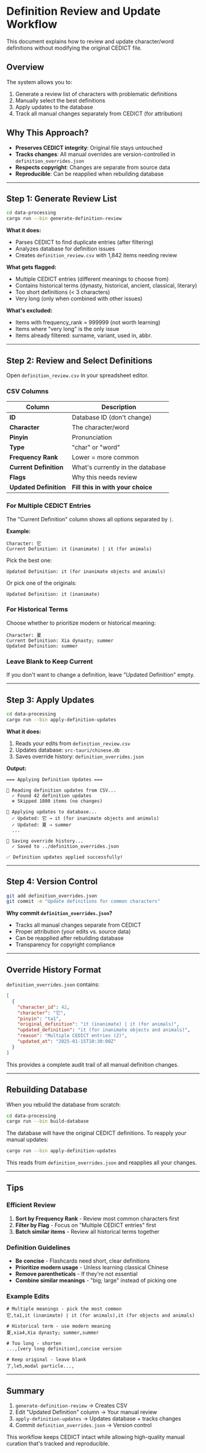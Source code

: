 # Definition Review and Update Workflow

This document explains how to review and update character/word definitions without modifying the original CEDICT file.

## Overview

The system allows you to:
1. Generate a review list of characters with problematic definitions
2. Manually select the best definitions
3. Apply updates to the database
4. Track all manual changes separately from CEDICT (for attribution)

## Why This Approach?

- **Preserves CEDICT integrity**: Original file stays untouched
- **Tracks changes**: All manual overrides are version-controlled in `definition_overrides.json`
- **Respects copyright**: Changes are separate from source data
- **Reproducible**: Can be reapplied when rebuilding database

---

## Step 1: Generate Review List

```bash
cd data-processing
cargo run --bin generate-definition-review
```

**What it does:**
- Parses CEDICT to find duplicate entries (after filtering)
- Analyzes database for definition issues
- Creates `definition_review.csv` with 1,842 items needing review

**What gets flagged:**
- Multiple CEDICT entries (different meanings to choose from)
- Contains historical terms (dynasty, historical, ancient, classical, literary)
- Too short definitions (< 3 characters)
- Very long (only when combined with other issues)

**What's excluded:**
- Items with frequency_rank = 999999 (not worth learning)
- Items where "very long" is the only issue
- Items already filtered: surname, variant, used in, abbr.

---

## Step 2: Review and Select Definitions

Open `definition_review.csv` in your spreadsheet editor.

### CSV Columns

| Column | Description |
|--------|-------------|
| **ID** | Database ID (don't change) |
| **Character** | The character/word |
| **Pinyin** | Pronunciation |
| **Type** | "char" or "word" |
| **Frequency Rank** | Lower = more common |
| **Current Definition** | What's currently in the database |
| **Flags** | Why this needs review |
| **Updated Definition** | **Fill this in with your choice** |

### For Multiple CEDICT Entries

The "Current Definition" column shows all options separated by ` | `.

**Example:**
```
Character: 它
Current Definition: it (inanimate) | it (for animals)
```

Pick the best one:
```
Updated Definition: it (for inanimate objects and animals)
```

Or pick one of the originals:
```
Updated Definition: it (inanimate)
```

### For Historical Terms

Choose whether to prioritize modern or historical meaning:
```
Character: 夏
Current Definition: Xia dynasty; summer
Updated Definition: summer
```

### Leave Blank to Keep Current

If you don't want to change a definition, leave "Updated Definition" empty.

---

## Step 3: Apply Updates

```bash
cd data-processing
cargo run --bin apply-definition-updates
```

**What it does:**
1. Reads your edits from `definition_review.csv`
2. Updates database: `src-tauri/chinese.db`
3. Saves override history: `definition_overrides.json`

**Output:**
```
=== Applying Definition Updates ===

📖 Reading definition updates from CSV...
  ✓ Found 42 definition updates
  ⊗ Skipped 1800 items (no changes)

💾 Applying updates to database...
  ✓ Updated: 它 → it (for inanimate objects and animals)
  ✓ Updated: 夏 → summer
  ...

📝 Saving override history...
  ✓ Saved to ../definition_overrides.json

✅ Definition updates applied successfully!
```

---

## Step 4: Version Control

```bash
git add definition_overrides.json
git commit -m "Update definitions for common characters"
```

**Why commit `definition_overrides.json`?**
- Tracks all manual changes separate from CEDICT
- Proper attribution (your edits vs. source data)
- Can be reapplied after rebuilding database
- Transparency for copyright compliance

---

## Override History Format

`definition_overrides.json` contains:

```json
[
  {
    "character_id": 42,
    "character": "它",
    "pinyin": "ta1",
    "original_definition": "it (inanimate) | it (for animals)",
    "updated_definition": "it (for inanimate objects and animals)",
    "reason": "Multiple CEDICT entries (2)",
    "updated_at": "2025-01-15T10:30:00Z"
  }
]
```

This provides a complete audit trail of all manual definition changes.

---

## Rebuilding Database

When you rebuild the database from scratch:

```bash
cd data-processing
cargo run --bin build-database
```

The database will have the original CEDICT definitions. To reapply your manual updates:

```bash
cargo run --bin apply-definition-updates
```

This reads from `definition_overrides.json` and reapplies all your changes.

---

## Tips

### Efficient Review

1. **Sort by Frequency Rank** - Review most common characters first
2. **Filter by Flag** - Focus on "Multiple CEDICT entries" first
3. **Batch similar items** - Review all historical terms together

### Definition Guidelines

- **Be concise** - Flashcards need short, clear definitions
- **Prioritize modern usage** - Unless learning classical Chinese
- **Remove parentheticals** - If they're not essential
- **Combine similar meanings** - "big; large" instead of picking one

### Example Edits

```csv
# Multiple meanings - pick the most common
它,ta1,it (inanimate) | it (for animals),it (for objects and animals)

# Historical term - use modern meaning
夏,xia4,Xia dynasty; summer,summer

# Too long - shorten
...,[very long definition],concise version

# Keep original - leave blank
了,le5,modal particle...,
```

---

## Summary

1. `generate-definition-review` → Creates CSV
2. Edit "Updated Definition" column → Your manual review
3. `apply-definition-updates` → Updates database + tracks changes
4. Commit `definition_overrides.json` → Version control

This workflow keeps CEDICT intact while allowing high-quality manual curation that's tracked and reproducible.
